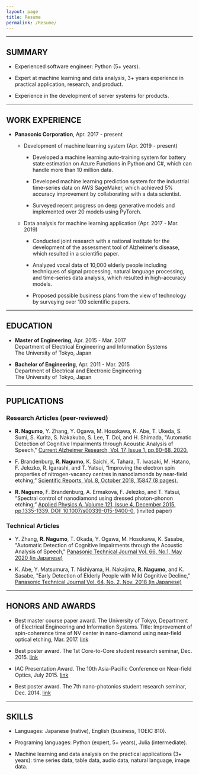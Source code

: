 ```yaml
---
layout: page
title: Resume
permalink: /Resume/
---
```


---

## SUMMARY

* Experienced software engineer: Python (5+ years).

* Expert at machine learning and data analysis, 3+ years experience in practical application, research, and product.

* Experience in the development of server systems for products.

---

## WORK EXPERIENCE

* **Panasonic Corporation**, Apr. 2017 - present  

  * Development of machine learning system (Apr. 2019 - present)

    * Developed a machine learning auto-training system for battery state estimation on Azure Functions in Python and C#, which can handle more than 10 million data.

    * Developed machine learning prediction system for the industrial time-series data on AWS SageMaker, which achieved 5% accuracy improvement by collaborating with a data scientist.

    * Surveyed recent progress on deep generative models and implemented over 20 models using PyTorch.

  * Data analysis for machine learning application (Apr. 2017 - Mar. 2019)

    * Conducted joint research with a national institute for the development of the assessment tool of Alzheimer’s disease, which resulted in a scientific paper.

    * Analyzed vocal data of 10,000 elderly people including techniques of signal processing, natural language processing, and time-series data analysis, which resulted in high-accuracy models.

    * Proposed possible business plans from the view of technology by surveying over 100 scientific papers.

---

## EDUCATION

* **Master of Engineering**, Apr. 2015 - Mar. 2017  
  Department of Electrical Engineering and Information Systems  
  The University of Tokyo, Japan

* **Bachelor of Engineering**, Apr. 2011 - Mar. 2015  
  Department of Electrical and Electronic Engineering  
  The University of Tokyo, Japan

---

## PUPLICATIONS

### Research Articles (peer-reviewed)

* **R. Nagumo**, Y. Zhang, Y. Ogawa, M. Hosokawa, K. Abe, T. Ukeda, S. Sumi, S. Kurita, S. Nakakubo, S. Lee, T. Doi, and H. Shimada, "Automatic Detection of Cognitive Impairments through Acoustic Analysis of Speech," [Current Alzheimer Research, Vol. 17, Issue 1, pp.60-68, 2020.](http://www.eurekaselect.com/179301/article)

* F. Brandenburg, **R. Nagumo**, K. Saichi, K. Tahara, T. Iwasaki, M. Hatano, F. Jelezko, R. Igarashi, and T. Yatsui, “Improving the electron spin properties of nitrogen-vacancy centres in nanodiamonds by near-field etching,” [Scientific Reports, Vol. 8, October 2018, 15847 (8 pages).](https://www.nature.com/articles/s41598-018-34158-4)

* **R. Nagumo**, F. Brandenburg, A. Ermakova, F. Jelezko, and T. Yatsui, “Spectral control of nanodiamond using dressed photon-phonon etching,” [Applied Physics A, Volume 121, Issue 4, December 2015, pp.1335-1339, DOI: 10.1007/s00339-015-9400-0.](https://link.springer.com/article/10.1007/s00339-015-9400-0) (invited paper)

### Technical Articles

* Y. Zhang, **R. Nagumo**, T. Okada, Y. Ogawa, M. Hosokawa, K. Sasabe, "Automatic Detection of Cognitive Impairments through the Acoustic Analysis of Speech," [Panasonic Technical Journal Vol. 66, No.1, May 2020 (in Japanese)](https://www.panasonic.com/jp/corporate/technology-design/ptj/v6601-gaiyo.html#section01_12)

* K. Abe, Y. Matsumura, T. Nishiyama, H. Nakajima, **R. Nagumo**, and K. Sasabe, "Early Detection of Elderly People with Mild Cognitive Decline," [Panasonic Technical Journal Vol. 64, No. 2, Nov. 2018 (in Japanese)](https://www.panasonic.com/jp/corporate/technology-design/ptj/v6402-gaiyo.html##section01_10)

---

## HONORS AND AWARDS

* Best master course paper award. The University of Tokyo, Department of Electrical Engineering and Information Systems. Title: Improvement of spin-coherence time of NV center in nano-diamond using near-field optical etching, Mar. 2017. [link](https://lux.ee.tut.ac.jp/congratulations-5/)

* Best poster award. The 1st Core-to-Core student research seminar, Dec. 2015. [link](https://lux.ee.tut.ac.jp/congratulations-2/)

* IAC Presentation Award. The 10th Asia-Pacific Conference on Near-field Optics, July 2015. [link](https://lux.ee.tut.ac.jp/congratulations/)

* Best poster award. The 7th nano-photonics student research seminar, Dec. 2014. [link](https://lux.ee.tut.ac.jp/%e5%8d%97%e9%9b%b2%e4%ba%ae%e4%bd%91%e5%90%9b%ef%bc%88b4%ef%bc%89%e3%81%8c%e5%84%aa%e7%a7%80%e7%99%ba%e8%a1%a8%e8%b3%9e%e3%82%92%e5%8f%97%e8%b3%9e%e3%81%97%e3%81%be%e3%81%97%e3%81%9f/)

---

## SKILLS

* Languages: Japanese (native), English (business, TOEIC 810).

* Programing languages: Python (expert, 5+ years), Julia (intermediate).

* Machine learning and data analysis on the practical applications (3+ years): time series data, table data, audio data, natural language, image data.

